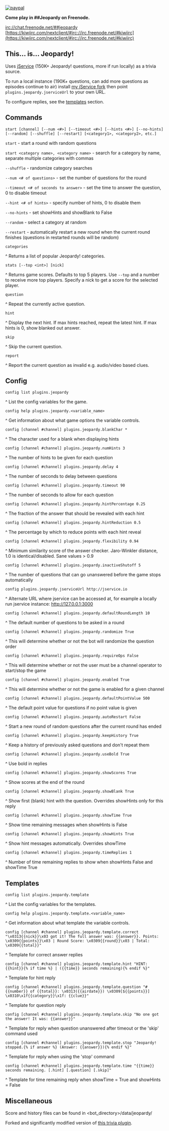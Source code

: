 [![paypal](https://www.paypalobjects.com/en_US/i/btn/btn_donateCC_LG.gif)](https://www.paypal.com/cgi-bin/webscr?cmd=_s-xclick&hosted_button_id=T8E56M6SP9JH2)

**Come play in ##Jeopardy on Freenode.**

[irc://chat.freenode.net/##jeopardy](irc://chat.freenode.net/##jeopardy)</br>
[https://kiwiirc.com/nextclient/#irc://irc.freenode.net/#kiwiirc](https://kiwiirc.com/nextclient/#irc://irc.freenode.net/#kiwiirc)


## This... is... Jeopardy!

Uses [jService](http://jservice.io) (150K+ Jeopardy! questions, more if run locally) as a trivia source.

To run a local instance (190K+ questions, can add more questions as episodes continue to air) install [my jService fork](https://github.com/oddluck/jService) then point `plugins.jeopardy.jserviceUrl` to your own URL.

To configure replies, see the [templates](#templates) section.


## Commands

```
start [channel] [--num <#>] [--timeout <#>] [--hints <#>] [--no-hints] [--random] [--shuffle] [--restart] [<category1>, <category2>, etc.]
```
`start` - start a round with random questions

`start <category name>, <category name>` - search for a category by name, separate multiple categories with commas

`--shuffle` - randomize category searches

`--num <# of questions>` - set the number of questions for the round

`--timeout <# of seconds to answer>` - set the time to answer the question, 0 to disable timeout

`--hint <# of hints>` - specify number of hints, 0 to disable them

`--no-hints` - set showHints and showBlank to False

`--random` - select a category at random

`--restart` - automatically restart a new round when the current round finishes (questions in restarted rounds will be random)

```
categories
```
^ Returns a list of popular Jeopardy! categories.

```
stats [--top <int>] [nick]
```
^ Returns game scores. Defaults to top 5 players. Use `--top` and a number to receive more top players. Specify a nick to get a score for the selected player.

```
question
```
^ Repeat the currently active question.

```
hint
```
^ Display the next hint. If max hints reached, repeat the latest hint. If max hints is 0, show blanked out answer.

```
skip
```
^ Skip the current question.

```
report
```
^ Report the current question as invalid e.g. audio/video based clues.


## Config

```
config list plugins.jeopardy
```
^ List the config variables for the game.

```
config help plugins.jeopardy.<variable_name>
```
^ Get information about what game options the variable controls.

```
config [channel #channel] plugins.jeopardy.blankChar *
```
^ The character used for a blank when displaying hints

```
config [channel #channel] plugins.jeopardy.numHints 3
```
^ The number of hints to be given for each question

```
config [channel #channel] plugins.jeopardy.delay 4
```
^ The number of seconds to delay between questions

```
config [channel #channel] plugins.jeopardy.timeout 90
```
^ The number of seconds to allow for each question

```
config [channel #channel] plugins.jeopardy.hintPercentage 0.25
```
^ The fraction of the answer that should be revealed with each hint

```
config [channel #channel] plugins.jeopardy.hintReduction 0.5
```
^ The percentage by which to reduce points with each hint reveal

```
config [channel #channel] plugins.jeopardy.flexibility 0.94
```
^ Minimum similarity score of the answer checker. Jaro-Winkler distance, 1.0 is identical/disabled. Sane values > 0.9

```
config [channel #channel] plugins.jeopardy.inactiveShutoff 5
```
^ The number of questions that can go unanswered before the game stops automatically

```
config plugins.jeopardy.jserviceUrl http://jservice.io
```
^ Alternate URL where jservice can be accessed at, for example a locally run jservice instance: http://127.0.0.1:3000

```
config [channel #channel] plugins.jeopardy.defaultRoundLength 10
```
^ The default number of questions to be asked in a round

```
config [channel #channel] plugins.jeopardy.randomize True
```
^ This will determine whether or not the bot will randomize the question order

```
config [channel #channel] plugins.jeopardy.requireOps False
```
^ This will determine whether or not the user must be a channel operator to start/stop the game

```
config [channel #channel] plugins.jeopardy.enabled True
```
^ This will determine whether or not the game is enabled for a given channel

```
config [channel #channel] plugins.jeopardy.defaultPointValue 500
```
^ The default point value for questions if no point value is given

```
config [channel #channel] plugins.jeopardy.autoRestart False
```
^ Start a new round of random questions after the current round has ended

```
config [channel #channel] plugins.jeopardy.keepHistory True
```
^ Keep a history of previously asked questions and don't repeat them

```
config [channel #channel] plugins.jeopardy.useBold True
```
^ Use bold in replies

```
config [channel #channel] plugins.jeopardy.showScores True
```
^ Show scores at the end of the round

```
config [channel #channel] plugins.jeopardy.showBlank True
```
^ Show first (blank) hint with the question. Overrides showHints only for this reply

```
config [channel #channel] plugins.jeopardy.showTime True
```
^ Show time remaining messages when showHints is False

```
config [channel #channel] plugins.jeopardy.showHints True
```
^ Show hint messages automatically. Overrides showTime

```
config [channel #channel] plugins.jeopardy.timeReplies 1
```
^ Number of time remaining replies to show when showHints False and showTime True


## Templates

```
config list plugins.jeopardy.template
```
^ List the config variables for the templates.

```
config help plugins.jeopardy.template.<variable_name>
```
^ Get information about what template the variable controls.

```
config [channel #channel] plugins.jeopardy.template.correct "\x0313{{nick}}\x03 got it! The full answer was: {{answer}}. Points: \x0309{{points}}\x03 | Round Score: \x0309{{round}}\x03 | Total: \x0309{{total}}"
```
^ Template for correct answer replies

```
config [channel #channel] plugins.jeopardy.template.hint "HINT: {{hint}}{% if time %} | ({{time}} seconds remaining){% endif %}"
```
^ Template for hint reply

```
config [channel #channel] plugins.jeopardy.template.question "#{{number}} of {{total}}: \x0313({{airdate}}) \x0309[${{points}}] \x0310\x1f{{category}}\x1f: {{clue}}"
```
^ Template for question reply

```
config [channel #channel] plugins.jeopardy.template.skip "No one got the answer! It was: {{answer}}"
```
^ Template for reply when question unanswered after timeout or the 'skip' command used

```
config [channel #channel] plugins.jeopardy.template.stop "Jeopardy! stopped.{% if answer %} (Answer: {{answer}}){% endif %}"
```
^ Template for reply when using the 'stop' command

```
config [channel #channel] plugins.jeopardy.template.time "{{time}} seconds remaining. [.hint] [.question] [.skip]"
```
^ Template for time remaining reply when showTime = True and showHints = False



## Miscellaneous

Score and history files can be found in <bot_directory>/data/jeopardy/

Forked and significantly modified version of [this trivia plugin](https://github.com/ProgVal/Supybot-plugins/tree/master/Trivia).

